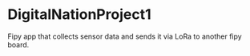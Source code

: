 # DigitalNationProject1
Fipy app that collects sensor data and sends it via LoRa to another fipy board.
